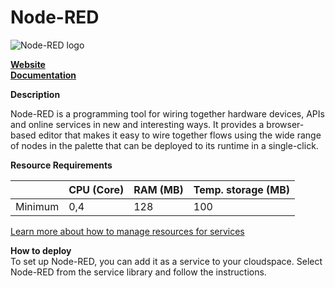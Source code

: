 ﻿# Node-RED

![Node-RED logo](https://api.mogenius.com/file/id/95435c43-c7df-4e34-8f7e-4a0298fd081e)

**[Website](https://nodered.org/)**  
**[Documentation](https://nodered.org/docs/)**  

**Description**

Node-RED is a programming tool for wiring together hardware devices, APIs and online services in new and interesting ways.
It provides a browser-based editor that makes it easy to wire together flows using the wide range of nodes in the palette that can be deployed to its runtime in a single-click.

**Resource Requirements**

||CPU (Core)|RAM (MB)  |Temp. storage (MB)|
|--|--|--|--|
| Minimum | 0,4 | 128 | 100 |

[Learn more about how to manage resources for services](./../cloud-management/resource-management.md)

**How to deploy**  
To set up Node-RED, you can add it as a service to your cloudspace. Select Node-RED from the service library and follow the instructions. 